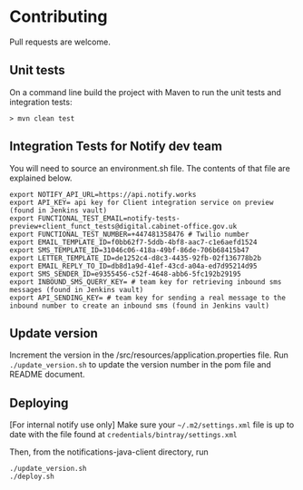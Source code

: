 # Contributing

Pull requests are welcome.

## Unit tests

On a command line build the project with Maven to run the unit tests and integration tests:

```shell
> mvn clean test
```


## Integration Tests for Notify dev team

You will need to source an environment.sh file. The contents of that file are explained below.

```
export NOTIFY_API_URL=https://api.notify.works 
export API_KEY= api key for Client integration service on preview (found in Jenkins vault)
export FUNCTIONAL_TEST_EMAIL=notify-tests-preview+client_funct_tests@digital.cabinet-office.gov.uk
export FUNCTIONAL_TEST_NUMBER=+447481358476 # Twilio number
export EMAIL_TEMPLATE_ID=f0bb62f7-5ddb-4bf8-aac7-c1e6aefd1524
export SMS_TEMPLATE_ID=31046c06-418a-49bf-86de-706b68415b47
export LETTER_TEMPLATE_ID=de1252c4-d8c3-4435-92fb-02f136778b2b
export EMAIL_REPLY_TO_ID=db8d1a9d-41ef-43cd-a04a-ed7d95214d95
export SMS_SENDER_ID=e9355456-c52f-4648-abb6-5fc192b29195
export INBOUND_SMS_QUERY_KEY= # team key for retrieving inbound sms messages (found in Jenkins vault)
export API_SENDING_KEY= # team key for sending a real message to the inbound number to create an inbound sms (found in Jenkins vault)
```


## Update version
Increment the version in the /src/resources/application.properties file.
Run `./update_version.sh` to update the version number in the pom file and README document.

## Deploying

[For internal notify use only]
Make sure your `~/.m2/settings.xml` file is up to date with the file found at `credentials/bintray/settings.xml`

Then, from the notifications-java-client directory, run

```shell
./update_version.sh
./deploy.sh
```
